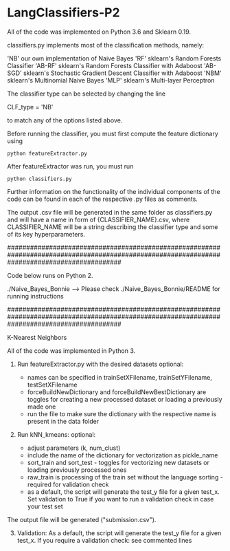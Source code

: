 # LangClassifiers-P2

All of the code was implemented on Python 3.6 and Sklearn 0.19.

classifiers.py implements most of the classification methods, namely:

'NB'      our own implementation of Naive Bayes
'RF'      sklearn's Random Forests Classifier
'AB-RF'   sklearn's Random Forests Classifier with Adaboost
'AB-SGD'  sklearn's Stochastic Gradient Descent Classifier with Adaboost
'NBM'     sklearn's Multinomial Naive Bayes
'MLP'     sklearn's Multi-layer Perceptron

The classifier type can be selected by changing the line

CLF_type = 'NB'

to match any of the options listed above.

Before running the classifier, you must first compute the feature dictionary using

    python featureExtractor.py

After featureExtractor was run, you must run

    python classifiers.py

Further information on the functionality of the individual components of the code can be found in each of the respective .py files as comments.

The output .csv file will be generated in the same folder as classifiers.py and will have a name in form of {CLASSIFIER_NAME}.csv, where 
CLASSIFIER_NAME will be a string describing the classifier type and some of its key hyperparameters.

##############################################################################################################################################

Code below runs on Python 2.

./Naive_Bayes_Bonnie 
    -->  Please check ./Naive_Bayes_Bonnie/README for running instructions 

##############################################################################################################################################

K-Nearest Neighbors

All of the code was implemented in Python 3.

1. Run featureExtractor.py with the desired datasets
    optional:
    - names can be specified in trainSetXFilename, trainSetYFilename, testSetXFilename
    - forceBuildNewDictionary and forceBuildNewBestDictionary are toggles for creating a new processed dataset or loading a previously made one
    - run the file to make sure the dictionary with the respective name is present in the data folder

2. Run kNN_kmeans:
    optional:
    - adjust parameters (k, num_clust)
    - include the name of the dictionary for vectorization as pickle_name
    - sort_train and sort_test - toggles for vectorizing new datasets or loading previously processed ones
    - raw_train is processing of the train set without the language sorting - required for validation check
    - as a default, the script will generate the test_y file for a given test_x. Set validation to True if you want to run a validation check in case your test set

The output file will be generated ("submission.csv").

3. Validation:
As a default, the script will generate the test_y file for a given test_x. If you require a validation check: see commented lines

